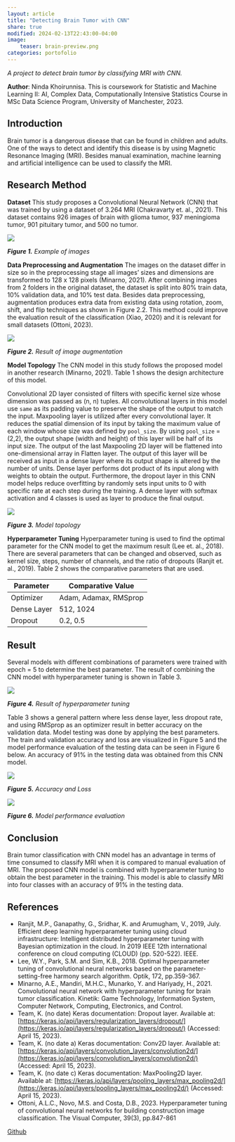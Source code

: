 ```yaml
---
layout: article
title: "Detecting Brain Tumor with CNN"
share: true
modified: 2024-02-13T22:43:00-04:00
image:
    teaser: brain-preview.png
categories: portofolio
---
```


*A project to detect brain tumor by classifying MRI with CNN.*

<p class="notice-inverse">
<strong>Author</strong>: Ninda Khoirunnisa. This is coursework for Statistic and Machine Learning II: AI, Complex Data, Computationally Intensive Statistics Course in MSc Data Science Program, University of Manchester, 2023.</p>

## Introduction
Brain tumor is a dangerous disease that can be found in children and adults. One of the ways to detect and identify this disease is by using Magnetic Resonance Imaging (MRI). Besides manual examination, machine learning and artificial intelligence can be used to classify the MRI.

## Research Method
**Dataset**
This study proposes a Convolutional Neural Network (CNN) that was trained by using a dataset of 3.264 MRI (Chakravarty et. al., 2021). This dataset contains 926 images of brain with glioma tumor, 937 meningioma tumor, 901 pituitary tumor, and 500 no tumor.

<img src="{{ site.url }}/images/brain-1.png">

<cite>**Figure 1.**  Example of images</cite>

**Data Preprocessing and Augmentation**
The images on the dataset differ in size so in the preprocessing stage all images’ sizes and dimensions are transformed to 128 x 128 pixels (Minarno, 2021). After combining images from 2 folders in the original dataset, the dataset is split into 80% train data, 10% validation data, and 10% test data. 
Besides data preprocessing, augmentation produces extra data from existing data using rotation, zoom, shift, and flip techniques as shown in Figure 2.2. This method could improve the evaluation result of the classification (Xiao, 2020) and it is relevant for small datasets (Ottoni, 2023).

<img src="{{ site.url }}/images/brain-2.png">

<cite>**Figure 2.**  Result of image augmentation</cite>

**Model Topology**
The CNN model in this study follows the proposed model in another research (Minarno, 2021). Table 1 shows the design architecture of this model. 

Convolutional 2D layer consisted of filters with specific kernel size whose dimension was passed as (n, n) tuples. All convolutional layers in this model use `same` as its padding value to preserve the shape of the output to match the input. Maxpooling layer is utilized after every convolutional layer. It reduces the spatial dimension of its input by taking the maximum value of each window whose size was defined by `pool_size`. By using `pool_size` = (2,2), the 
output shape (width and height) of this layer will be half of its input size. The output of the last Maxpooling 2D layer will be flattened into one-dimensional array in Flatten layer. The output of this layer will be received as input in a dense layer where its output shape is altered by the number of units. Dense layer performs dot product of its input along with weights to obtain the output. Furthermore, the dropout layer in this CNN model helps reduce overfitting by randomly sets input units to 0 with specific rate at each step during the training. A dense layer with softmax activation and 4 classes is used as layer to produce the final output.

<img src="{{ site.url }}/images/brain-3.png">

<cite>**Figure 3.**  Model topology</cite>

**Hyperparameter Tuning**
Hyperparameter tuning is used to find the optimal parameter for the CNN model to get the maximum result (Lee et. al., 2018). There are several parameters that can be changed and observed, such as kernel size, steps, number of channels, and the ratio of dropouts (Ranjit et. al., 2019). Table 2 shows the comparative parameters that are used.

| Parameter         | Comparative Value    |
| ----------------  |----------------|
| Optimizer        | Adam, Adamax, RMSprop  |
| Dense Layer           | 512, 1024 |
| Dropout | 0.2, 0.5 |

## Result
Several models with different combinations of parameters were trained with epoch = 5 to determine the best parameter. The result of combining the CNN model with hyperparameter tuning is shown in Table 3.

<img src="{{ site.url }}/images/brain-4.png">

<cite>**Figure 4.**  Result of hyperparameter tuning</cite>

Table 3 shows a general pattern where less dense layer, less dropout rate, and using RMSprop as an optimizer result in better accuracy on the validation data. Model testing was done by applying the best parameters. The train and validation accuracy and loss are visualized in Figure 5 and the model performance evaluation of the testing data can be seen in Figure 6 below. An accuracy of 91% in the testing data was obtained from this CNN model.

<img src="{{ site.url }}/images/brain-5.png">

<cite>**Figure 5.**  Accuracy and Loss</cite>

<img src="{{ site.url }}/images/brain-6.png">

<cite>**Figure 6.**  Model performance evaluation</cite>

## Conclusion
Brain tumor classification with CNN model has an advantage in terms of time consumed to classify MRI when it is compared to manual evaluation of MRI. The proposed CNN model is combined with hyperparameter tuning to obtain the best parameter in the training. This model is able to classify MRI into four classes with an accuracy of 91% in the testing data.

## References
- Ranjit, M.P., Ganapathy, G., Sridhar, K. and Arumugham, V., 2019, July. Efficient deep learning hyperparameter tuning using cloud infrastructure: Intelligent distributed hyperparameter tuning with Bayesian optimization in the cloud. In 2019 IEEE 12th international conference on cloud computing (CLOUD) (pp. 520-522). IEEE.
- Lee, W.Y., Park, S.M. and Sim, K.B., 2018. Optimal hyperparameter tuning of convolutional neural networks based on the parameter-setting-free harmony search algorithm. Optik, 172, pp.359-367.
- Minarno, A.E., Mandiri, M.H.C., Munarko, Y. and Hariyady, H., 2021. Convolutional neural network with 
hyperparameter tuning for brain tumor classification. Kinetik: Game Technology, Information System, Computer Network, Computing, Electronics, and Control.
- Team, K. (no date) Keras documentation: Dropout layer. Available at: 
[https://keras.io/api/layers/regularization_layers/dropout/](https://keras.io/api/layers/regularization_layers/dropout/) (Accessed: April 15, 2023).
- Team, K. (no date a) Keras documentation: Conv2D layer. Available at: 
[https://keras.io/api/layers/convolution_layers/convolution2d/](https://keras.io/api/layers/convolution_layers/convolution2d/) (Accessed: April 15, 2023).
- Team, K. (no date c) Keras documentation: MaxPooling2D layer. Available at: 
[https://keras.io/api/layers/pooling_layers/max_pooling2d/](https://keras.io/api/layers/pooling_layers/max_pooling2d/) (Accessed: April 15, 2023).
- Ottoni, A.L.C., Novo, M.S. and Costa, D.B., 2023. Hyperparameter tuning of convolutional neural networks for building construction image classification. The Visual Computer, 39(3), pp.847-861


[Github](https://github.com/nindakhoirunnisa/brain-tumor-cnn)
